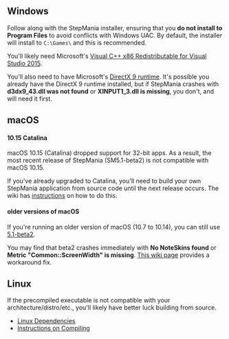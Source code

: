 ## Windows

Follow along with the StepMania installer, ensuring that you **do not install to Program Files** to avoid conflicts with Windows UAC.  By default, the installer will install to `C:\Games\` and this is recommended.

You'll likely need Microsoft's [Visual C++ x86 Redistributable for Visual Studio 2015](http://www.microsoft.com/en-us/download/details.aspx?id=48145).

You'll also need to have Microsoft's [DirectX 9 runtime](https://www.microsoft.com/en-ca/download/details.aspx?id=35).  It's possible you already have the DirectX 9 runtime installed, but if StepMania crashes with <strong>d3dx9_43.dll was not found</strong> or <strong>XINPUT1_3.dll is missing</strong>, you don't, and will need it first.

## macOS

#### 10.15 Catalina

macOS 10.15 (Catalina) dropped support for 32-bit apps.  As a result, the most recent release of StepMania (SM5.1-beta2) is not compatible with macOS 10.15.

If you've already upgraded to Catalina, you'll need to build your own StepMania application from source code until the next release occurs.  The wiki has [instructions](https://github.com/stepmania/stepmania/wiki/Compiling-StepMania#macos) on how to do this.

#### older versions of macOS

If you're running an older version of macOS (10.7 to 10.14), you can still use [5.1-beta2](https://github.com/stepmania/stepmania/releases/tag/v5.1.0-b2).

You may find that beta2 crashes immediately with **No NoteSkins found** or **Metric "Common::ScreenWidth" is missing**.   [This wiki page](https://github.com/stepmania/stepmania/wiki/Installing-on-macOS) provides a workaround fix.

## Linux

If the precompiled executable is not compatible with your architecture/distro/etc., you'll likely have better luck building from source.

* [Linux Dependencies](https://github.com/stepmania/stepmania/wiki/Linux-dependencies)
* [Instructions on Compiling](https://github.com/stepmania/stepmania/wiki/Compiling-StepMania)